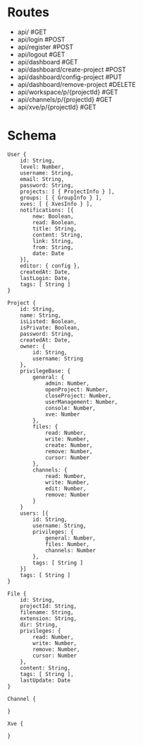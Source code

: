 # Routes

* api/ #GET
* api/login #POST
* api/register #POST
* api/logout #GET
* api/dashboard #GET
* api/dashboard/create-project #POST
* api/dashboard/config-project #PUT
* api/dashboard/remove-project #DELETE
* api/workspace/p/{projectId} #GET
* api/channels/p/{projectId} #GET 
* api/xve/p/{projectId} #GET

# Schema

```
User {
    id: String,
    level: Number,
    username: String,
    email: String,
    password: String,
    projects: [ { ProjectInfo } ],
    groups: [ { GroupInfo } ],
    xves: [ { XvesInfo } ],
    notifications: [{
        new: Boolean,
        read: Boolean,
        title: String,
        content: String,
        link: String,
        from: String,
        date: Date
    }],
    editor: { config },
    createdAt: Date,
    lastLogin: Date,
    tags: [ String ]
}

Project {
    id: String,
    name: String,
    isListed: Boolean,
    isPrivate: Boolean,
    password: String,
    createdAt: Date,
    owner: {
        id: String,
        username: String
    },
    privilegeBase: {
        general: {
            admin: Number,
            openProject: Number,
            closeProject: Number,
            userManagement: Number,
            console: Number,  
            xve: Number  
        },
        files: { 
            read: Number,
            write: Number,
            create: Number,
            remove: Number,
            cursor: Number
        },
        channels: {
            read: Number,
            write: Number,
            edit: Number,
            remove: Number
        }
    }
    users: [{
        id: String,
        username: String,
        privileges: {
            general: Number,
            files: Number,
            channels: Number
        },
        tags: [ String ]
    }]
    tags: [ String ]
}

File {
    id: String,
    projectId: String,
    filename: String,
    extension: String,
    dir: String,
    privileges: {
        read: Number,
        write: Number,
        remove: Number,
        cursor: Number
    },
    content: String,
    tags: [ String ],
    lastUpdate: Date
}

Channel {

}

Xve {

}
```
